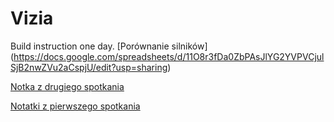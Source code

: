 # Vizia

Build instruction one day.
[Porównanie silników] (https://docs.google.com/spreadsheets/d/11O8r3fDa0ZbPAsJlYG2YVPVCjulSjB2nwZVu2aCspjU/edit?usp=sharing)

[Notka z drugiego spotkania](https://github.com/Marqt/Vizia/wiki/Notka-z-drugiego-spotkania)

[Notatki z pierwszego spotkania](https://github.com/Marqt/Vizia/wiki/Notatki-z-pierwszego-spotkania)
